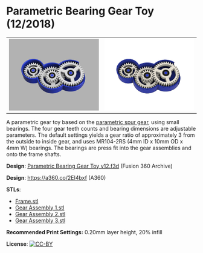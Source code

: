 # Parametric Bearing Gear Toy (12/2018)

<table>
<tr>
<td><a href="images/rendering1.png"><img src="images/rendering1.thumb.png" alt="Rendering 1"/></a></td>
<td><a href="images/rendering2.png"><img src="images/rendering2.thumb.png" alt="Rendering 2"/></a></td>
</tr>
</table>

A parametric gear toy based on the [parametric spur gear](https://github.com/vsergeev/3d-gears/tree/master/parametric-spur-gear), using small bearings. The four gear teeth counts and bearing dimensions are adjustable parameters. The default settings yields a gear ratio of approximately 3 from the outside to inside gear, and uses MR104-2RS (4mm ID x 10mm OD x 4mm W) bearings. The bearings are press fit into the gear assemblies and onto the frame shafts.

**Design**: [Parametric Bearing Gear Toy v12.f3d](Parametric%20Bearing%20Gear%20Toy%20v12.f3d) (Fusion 360 Archive)

**Design**: https://a360.co/2EI4bxf (A360)

**STLs**:

  * [Frame.stl](stls/Frame.stl)
  * [Gear Assembly 1.stl](stls/Gear%20Assembly%201.stl)
  * [Gear Assembly 2.stl](stls/Gear%20Assembly%202.stl)
  * [Gear Assembly 3.stl](stls/Gear%20Assembly%203.stl)

**Recommended Print Settings:** 0.20mm layer height, 20% infill

**License**: [![CC-BY](https://i.creativecommons.org/l/by/4.0/80x15.png)](http://creativecommons.org/licenses/by/4.0/)
